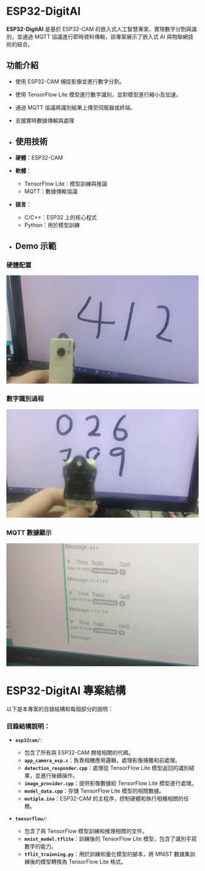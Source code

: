 # ESP32-DigitAI

**ESP32-DigitAI** 是基於 ESP32-CAM 的嵌入式人工智慧專案，實現數字分割與識別，並通過 MQTT 協議進行即時資料傳輸，該專案展示了嵌入式 AI 與物聯網技術的結合。

## 功能介紹
- 使用 ESP32-CAM 捕捉影像並進行數字分割。
- 使用 TensorFlow Lite 模型進行數字識別，並對模型進行縮小及加速。
- 通過 MQTT 協議將識別結果上傳至伺服器或終端。
- 支援實時數據傳輸與處理

- ## 使用技術
- **硬體**：ESP32-CAM
- **軟體**：
  - TensorFlow Lite：模型訓練與推論
  - MQTT：數據傳輸協議
- **語言**：
  - C/C++：ESP32 上的核心程式
  - Python：用於模型訓練
 
- ## Demo 示範

### 硬體配置
![硬體配置](https://github.com/qazxcvbnnm0147/ESP32-DigitAI/raw/main/assets/hardware-setup.png)

### 數字識別過程
![數字識別](https://github.com/qazxcvbnnm0147/ESP32-DigitAI/raw/main/assets/digit-recognition.png)

### MQTT 數據顯示
![MQTT 數據](https://github.com/qazxcvbnnm0147/ESP32-DigitAI/raw/main/assets/mqtt-data-display.png)

# ESP32-DigitAI 專案結構

以下是本專案的目錄結構和每個部分的說明：
### 目錄結構說明：

- **`esp32cam/`**:
  - 包含了所有與 ESP32-CAM 開發相關的代碼。
  - **`app_camera_esp.c`**：負責相機應用邏輯，處理影像捕獲和前處理。
  - **`detection_responder.cpp`**：處理從 TensorFlow Lite 模型返回的識別結果，並進行後續操作。
  - **`image_provider.cpp`**：提供影像數據給 TensorFlow Lite 模型進行處理。
  - **`model_data.cpp`**：存儲 TensorFlow Lite 模型的相關數據。
  - **`mutiple.ino`**：ESP32-CAM 的主程序，控制硬體和執行相機相關的任務。

- **`tensorflow/`**:
  - 包含了與 TensorFlow 模型訓練和推理相關的文件。
  - **`mnist_model.tflite`**：訓練後的 TensorFlow Lite 模型，包含了識別手寫數字的能力。
  - **`tflit_trainning.py`**：用於訓練和量化模型的腳本，將 MNIST 數據集訓練後的模型轉換為 TensorFlow Lite 格式。
